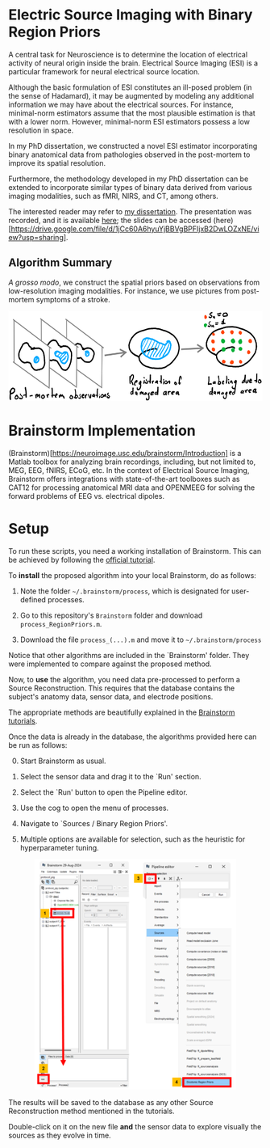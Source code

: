 # Electric Source Imaging with Binary Region Priors

A central task for Neuroscience is to determine the location of electrical activity of neural origin inside the brain. 
Electrical Source Imaging (ESI) is a particular framework for neural electrical source location.

Although the basic formulation of ESI constitutes an ill-posed problem (in the sense of Hadamard), it may be augmented by modeling any additional information we may have about the electrical sources. For instance, minimal-norm estimators assume that the most plausible estimation is that with a lower norm. 
However, minimal-norm ESI estimators possess a low resolution in space.

In my PhD dissertation, we constructed a novel ESI estimator incorporating binary anatomical data from pathologies observed in the post-mortem to improve its spatial resolution.

Furthermore, the methodology developed in my PhD dissertation can be extended to incorporate similar types of binary data derived from various imaging modalities, such as fMRI, NIRS, and CT, among others.

The interested reader may refer to [my dissertation](https://mavmatrix.uta.edu/math_dissertations/162/). 
The presentation was recorded, and it is available [here](https://drive.google.com/file/d/1jC29LfYxnKniUrf4qTJaTYbJNPSoyBz7/view?usp=sharing); 
the slides can be accessed (here)[https://drive.google.com/file/d/1jCc60A6hyuYjBBVgBPFIjxB2DwLOZxNE/view?usp=sharing].

## Algorithm Summary

_A grosso modo_, we construct the spatial priors based on observations from low-resolution imaging modalities. For instance, we use pictures from post-mortem symptoms of a stroke.

<p align="center">
<img src="doc_img/sketch02_v2.png" width="600" height="178">
</p>

# Brainstorm Implementation

(Brainstorm)[https://neuroimage.usc.edu/brainstorm/Introduction] is a Matlab toolbox for analyzing brain recordings, including, but not limited to, MEG, EEG, fNIRS, ECoG, etc. In the context of Electrical Source Imaging, Brainstorm offers integrations with state-of-the-art toolboxes such as CAT12 for processing anatomical MRI data and OPENMEEG for solving the forward problems of EEG vs. electrical dipoles.

# Setup

To run these scripts, you need a working installation of Brainstorm. This can be achieved by following the [official tutorial](https://neuroimage.usc.edu/brainstorm/Installation). 

To **install** the proposed algorithm into your local Brainstorm, do as follows:

1. Note the folder `~/.brainstorm/process`, which is designated for user-defined processes. 

2. Go to this repository's `Brainstorm` folder and download `process_RegionPriors.m`.

3. Download the file `process_(...).m` and move it to `~/.brainstorm/process`

Notice that other algorithms are included in the `Brainstorm' folder. They were implemented to compare against the proposed method.

Now, to **use** the algorithm, you need data pre-processed to perform a Source Reconstruction. 
This requires that the database contains the subject's anatomy data, sensor data, and electrode positions. 

The appropriate methods are beautifully explained in the [Brainstorm tutorials](https://neuroimage.usc.edu/brainstorm/Tutorials#Get_started). 

Once the data is already in the database, the algorithms provided here can be run as follows:

0. Start Brainstorm as usual.

1. Select the sensor data and drag it to the `Run' section.

2. Select the `Run' button to open the Pipeline editor.

3. Use the cog to open the menu of processes.

4. Navigate to `Sources / Binary Region Priors'.

5. Multiple options are available for selection, such as the heuristic for hyperparameter tuning.

<picture align="center">
  <source media="(prefers-color-scheme: dark)" srcset="https://raw.githubusercontent.com/EncisoAlva/Region-Priors/blob/main/doc_img/Brainstorm_instructions_01.png">
  <source media="(prefers-color-scheme: light)" srcset="https://raw.githubusercontent.com/EncisoAlva/Region-Priors/blob/main/doc_img/Brainstorm_instructions_02.png">
</picture>


<p align="center">
<img src="doc_img/Brainstorm_instructions_02.png" width="400" height="456">
</p>

The results will be saved to the database as any other Source Reconstruction method mentioned in the tutorials.

Double-click on it on the new file **and** the sensor data to explore visually the sources as they evolve in time.